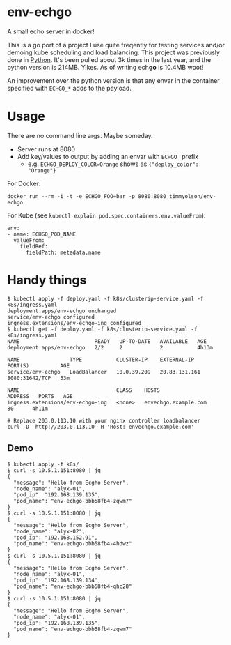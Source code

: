 # env-echgo

A small echo server in docker!

This is a go port of a project I use quite freqently for testing services and/or demoing kube scheduling and load balancing.
This project was previously done in [Python](https://github.com/tolson-vkn/env-echo). It's been pulled about 3k times in the last year, and the python version is 214MB.
Yikes. As of writing ech**go** is 10.4MB woot!

An improvement over the python version is that any envar in the container specified with `ECHGO_*` adds to the payload.

# Usage

There are no command line args. Maybe someday.

* Server runs at 8080
* Add key/values to output by adding an envar with `ECHGO_` prefix
  * e.g. `ECHGO_DEPLOY_COLOR=Orange` shows as `{"deploy_color": "Orange"}`

For Docker: 

```
docker run --rm -i -t -e ECHGO_FOO=bar -p 8080:8080 timmyolson/env-echgo
```

For Kube (see `kubectl explain pod.spec.containers.env.valueFrom`):

```
env:
- name: ECHGO_POD_NAME
  valueFrom:
    fieldRef:
      fieldPath: metadata.name
```

# Handy things

```
$ kubectl apply -f deploy.yaml -f k8s/clusterip-service.yaml -f k8s/ingress.yaml
deployment.apps/env-echgo unchanged
service/env-echgo configured
ingress.extensions/env-echgo-ing configured
$ kubectl get -f deploy.yaml -f k8s/clusterip-service.yaml -f k8s/ingress.yaml
NAME                        READY   UP-TO-DATE   AVAILABLE   AGE
deployment.apps/env-echgo   2/2     2            2           4h13m

NAME                TYPE           CLUSTER-IP    EXTERNAL-IP     PORT(S)          AGE
service/env-echgo   LoadBalancer   10.0.39.209   20.83.131.161   8080:31642/TCP   53m

NAME                               CLASS    HOSTS                  ADDRESS   PORTS   AGE
ingress.extensions/env-echgo-ing   <none>   envechgo.example.com             80      4h11m
```

```
# Replace 203.0.113.10 with your nginx controller loadbalancer
curl -D- http://203.0.113.10 -H 'Host: envechgo.example.com'
```

## Demo

```
$ kubectl apply -f k8s/
$ curl -s 10.5.1.151:8080 | jq
{
  "message": "Hello from Ecgho Server",
  "node_name": "alyx-01",
  "pod_ip": "192.168.139.135",
  "pod_name": "env-echgo-bbb58fb4-zqwm7"
}
$ curl -s 10.5.1.151:8080 | jq
{
  "message": "Hello from Ecgho Server",
  "node_name": "alyx-02",
  "pod_ip": "192.168.152.91",
  "pod_name": "env-echgo-bbb58fb4-4hdwz"
}
$ curl -s 10.5.1.151:8080 | jq
{
  "message": "Hello from Ecgho Server",
  "node_name": "alyx-01",
  "pod_ip": "192.168.139.134",
  "pod_name": "env-echgo-bbb58fb4-qhc28"
}
$ curl -s 10.5.1.151:8080 | jq
{
  "message": "Hello from Ecgho Server",
  "node_name": "alyx-01",
  "pod_ip": "192.168.139.135",
  "pod_name": "env-echgo-bbb58fb4-zqwm7"
}
```
